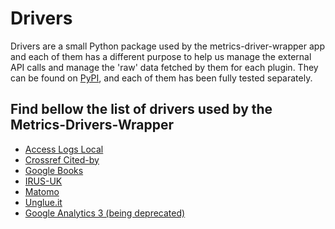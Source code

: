 # Drivers
Drivers are a small Python package used by the metrics-driver-wrapper app and each of them has a different purpose 
to help us manage the external API calls and manage the 'raw' data fetched by them for each plugin.
They can be found on [PyPI][8], and each of them has been fully tested separately.

## Find bellow the list of drivers used by the Metrics-Drivers-Wrapper

- [Access Logs Local][1]
- [Crossref Cited-by][2]
- [Google Books][3]
- [IRUS-UK][4]
- [Matomo][5]
- [Unglue.it][6]
- [Google Analytics 3 (being deprecated)][7]


[1]: https://metrics.operas-eu.org/docs/access-logs-local "Access logs Local"
[2]: https://metrics.operas-eu.org/docs/crossref-citedby "Crossref Citedby"
[3]: https://metrics.operas-eu.org/docs/google-books "Google Books"
[4]: https://metrics.operas-eu.org/docs/irus-uk "IRUS-UK"
[5]: https://metrics.operas-eu.org/docs/matomo "Matomo"
[6]: https://metrics.operas-eu.org/docs/unglueit "Unglue.it"
[7]: https://metrics.operas-eu.org/docs/google-analytics "Google Analytics"
[8]: https://pypi.org/ "Pypi"
